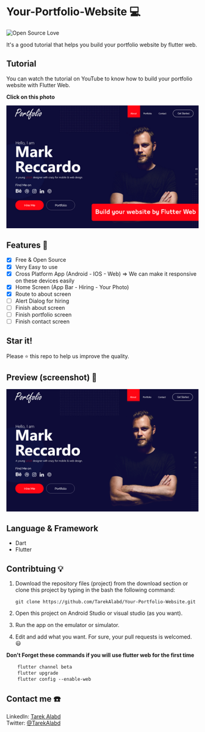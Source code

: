 # Your-Portfolio-Website 💻 
![Open Source Love](https://badges.frapsoft.com/os/v1/open-source.svg?v=102)

It's a good tutorial that helps you build your portfolio website by flutter web.

## Tutorial
You can watch the tutorial on YouTube to know how to build your portfolio website with Flutter Web.

**Click on this photo**

[![Flutter Tutorials - Build your own portfolio with Flutter Web](assets/images/tutorial.jpg)](https://youtu.be/Q9rOQYV6-k4)

## Features :dart:
* [x] Free & Open Source
* [x] Very Easy to use
* [x] Cross Platform App (Android - IOS - Web) => We can make it responsive on these devices easily
* [x] Home Screen (App Bar - Hiring - Your Photo)
* [x] Route to about screen
* [ ] Alert Dialog for hiring
* [ ] Finish about screen
* [ ] Finish portfolio screen
* [ ] Finish contact screen

## Star it!
Please :star: this repo to help us improve the quality.

## Preview (screenshot) 🎥 
![Your Portfolio Website - preview image](assets/images/preview.png)

## Language & Framework
* Dart
* Flutter

## Contribtuing 💡
1. Download the repository files (project) from the download section or clone this project by typing in the bash the following command:

       git clone https://github.com/TarekAlabd/Your-Portfolio-Website.git
2. Open this project on Android Studio or visual studio (as you want).
3. Run the app on the emulator or simulator.
4. Edit and add what you want.
For sure, your pull requests is welcomed. 😃 

**Don't Forget these commands if you will use flutter web for the first time**

        flutter channel beta
        flutter upgrade
        flutter config --enable-web

## Contact me ☎️ 
LinkedIn: [Tarek Alabd](https://linkedin.com/in/TarekAlabd)  
Twitter: [@TarekAlabd](https://twitter.com/TarekAlabd)
